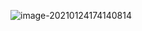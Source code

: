 ![image-20210124174140814](https://gitee.com/trastor/picture/raw/master/image-20210124174140814.png)